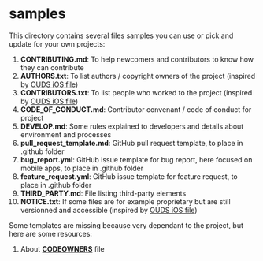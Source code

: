 # samples

This directory contains several files samples you can use or pick and update for your own projects:

1. **CONTRIBUTING.md**: To help newcomers and contributors to know how they can contribute
2. **AUTHORS.txt**: To list authors / copyright owners of the project (inspired by [OUDS iOS file](https://github.com/Orange-OpenSource/ouds-ios/blob/develop/.github/AUTHORS.txt))
3. **CONTRIBUTORS.txt**: To list people who worked to the project (inspired by [OUDS iOS file](https://github.com/Orange-OpenSource/ouds-ios/blob/develop/.github/CONTRIBUTORS.txt))
4. **CODE_OF_CONDUCT.md**: Contributor convenant / code of conduct for project
5. **DEVELOP.md**: Some rules explained to developers and details about environment and processes
6. **pull_request_template.md**: GitHub pull request template, to place in .github folder
7. **bug_report.yml**: GitHub issue template for bug report, here focused on mobile apps, to place in .github folder
8. **feature_request.yml**: GitHub issue template for feature request, to place in .github folder
9. **THIRD_PARTY.md**: File listing third-party elements
10. **NOTICE.txt**: If some files are for example proprietary but are still versionned and accessible (inspired by [OUDS iOS file](https://github.com/Orange-OpenSource/ouds-ios/blob/develop/NOTICE.txt))

Some templates are missing because very dependant to the project, but here are some resources:

1. About **[CODEOWNERS](https://docs.github.com/en/repositories/managing-your-repositorys-settings-and-features/customizing-your-repository/about-code-owners)** file
